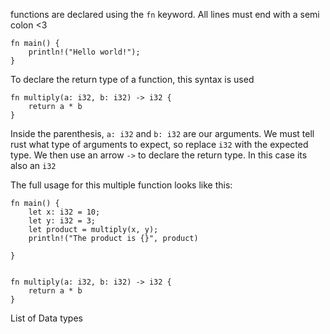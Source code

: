 
functions are declared using the `fn` keyword. All lines must end with a semi colon <3

```
fn main() {
	println!("Hello world!");
}
```


To declare the return type of a function, this syntax is used

```
fn multiply(a: i32, b: i32) -> i32 {
    return a * b
}
```

Inside the parenthesis, `a: i32` and `b: i32` are our arguments. We must tell rust what type of arguments to expect, so replace `i32` with the expected type. We then use an arrow `->` to declare the return type. In this case its also an `i32`

The full usage for this multiple function looks like this:

```
fn main() {
    let x: i32 = 10;
    let y: i32 = 3;
    let product = multiply(x, y);
    println!("The product is {}", product)
    
}


fn multiply(a: i32, b: i32) -> i32 {
    return a * b
}
```








List of Data types